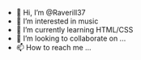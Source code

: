- 👋 Hi, I’m @Raverill37
- 👀 I’m interested in music
- 🌱 I’m currently learning HTML/CSS
- 💞️ I’m looking to collaborate on ...
- 📫 How to reach me ...

<!---
Raverill37/Raverill37 is a ✨ special ✨ repository because its `README.md` (this file) appears on your GitHub profile.
You can click the Preview link to take a look at your changes.
--->
